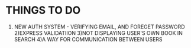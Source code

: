 # THINGS TO DO
1) NEW AUTH SYSTEM - VERIFYING EMAIL, AND FOREGET PASSWORD
2)EXPRESS VALIDATIION
3)NOT DISPLAYING USER'S OWN BOOK IN SEARCH
4)A WAY FOR COMMUNICATION BETWEEN USERS
